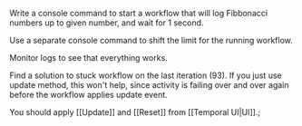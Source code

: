 Write a console command to start a workflow that will log Fibbonacci numbers up to given number, and wait for 1 second.

Use a separate console command to shift the limit for the running workflow.

Monitor logs to see that everything works.

Find a solution to stuck workflow on the last iteration (93). If you just use update method, this won't help, since activity is failing over and over again before the workflow applies update event. 

You should apply [[Update]] and [[Reset]] from [[Temporal UI|UI]].;